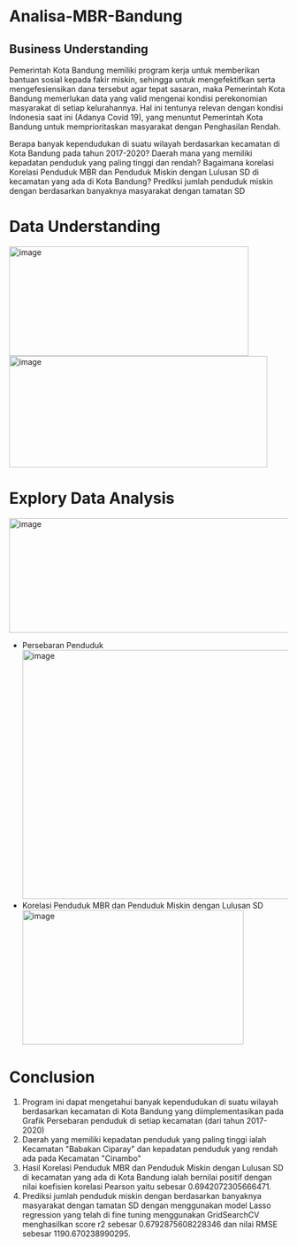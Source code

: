 # Analisa-MBR-Bandung

## Business Understanding
Pemerintah Kota Bandung memiliki program kerja untuk memberikan bantuan sosial kepada fakir miskin, sehingga untuk mengefektifkan serta mengefesiensikan dana tersebut agar tepat sasaran, maka Pemerintah Kota Bandung memerlukan data yang valid mengenai kondisi perekonomian masyarakat di setiap kelurahannya. Hal ini tentunya relevan dengan kondisi Indonesia saat ini (Adanya Covid 19), yang menuntut Pemerintah Kota Bandung untuk memprioritaskan masyarakat dengan Penghasilan Rendah.

Berapa banyak kependudukan di suatu wilayah berdasarkan kecamatan di Kota Bandung pada tahun 2017-2020?
Daerah mana yang memiliki kepadatan penduduk yang paling tinggi dan rendah?
Bagaimana korelasi Korelasi Penduduk MBR dan Penduduk Miskin dengan Lulusan SD di kecamatan yang ada di Kota Bandung?
Prediksi jumlah penduduk miskin dengan berdasarkan banyaknya masyarakat dengan tamatan SD

# Data Understanding
<img width="433" height="198" alt="image" src="https://github.com/user-attachments/assets/8f78c6bf-c265-443f-ac74-9716d306ab62" />
<img width="467" height="201" alt="image" src="https://github.com/user-attachments/assets/947eca90-0de8-482a-b287-99fe844ce4e3" />

# Explory Data Analysis
<img width="764" height="207" alt="image" src="https://github.com/user-attachments/assets/d11d552c-3d6a-4d6d-96d6-1f91aa803404" />

- Persebaran Penduduk
  <img width="596" height="450" alt="image" src="https://github.com/user-attachments/assets/ad0a44b6-8845-4e1b-b010-006a4b9975dd" />
- Korelasi Penduduk MBR dan Penduduk Miskin dengan Lulusan SD
  <img width="400" height="243" alt="image" src="https://github.com/user-attachments/assets/101c2a12-50fa-4e19-b1e4-6f744a8ea0a8" />
  
# Conclusion
1. Program ini dapat mengetahui banyak kependudukan di suatu wilayah berdasarkan kecamatan di Kota Bandung yang diimplementasikan pada Grafik Persebaran penduduk di setiap kecamatan (dari tahun 2017-2020)
2. Daerah yang memiliki kepadatan penduduk yang paling tinggi ialah Kecamatan "Babakan Ciparay" dan kepadatan penduduk yang rendah ada pada Kecamatan "Cinambo"
3. Hasil Korelasi Penduduk MBR dan Penduduk Miskin dengan Lulusan SD di kecamatan yang ada di Kota Bandung ialah bernilai positif dengan nilai koefisien korelasi Pearson yaitu sebesar 0.6942072305666471.
4. Prediksi jumlah penduduk miskin dengan berdasarkan banyaknya masyarakat dengan tamatan SD dengan menggunakan model Lasso regression yang telah di fine tuning menggunakan GridSearchCV menghasilkan score r2 sebesar 0.6792875608228346 dan nilai RMSE sebesar 1190.670238990295.





